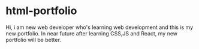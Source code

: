 # html-portfolio
Hi, i am new web developer who's learning web development and this is my new portfolio. In near future after learning CSS,JS and React, my new portfolio will be better.
